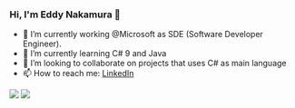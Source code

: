 ### Hi, I'm Eddy Nakamura 👋

- 🔭 I’m currently working @Microsoft as SDE (Software Developer Engineer).
- 🌱 I’m currently learning C# 9 and Java
- 👯 I’m looking to collaborate on projects that uses C# as main language
- 📫 How to reach me: [LinkedIn](https://www.linkedin.com/in/eddy-nakamura/)

<img src="https://github-readme-stats.vercel.app/api?username=eddynaka&show_icons=true" />
<img src="https://github-readme-stats.vercel.app/api/top-langs/?username=eddynaka&layout=compact" />
<!--
**eddynaka/eddynaka** is a ✨ _special_ ✨ repository because its `README.md` (this file) appears on your GitHub profile.

Here are some ideas to get you started:

- 🤔 I’m looking for help with ...
- 💬 Ask me about ...
- 📫 How to reach me: ...
- 😄 Pronouns: ...
- ⚡ Fun fact: ...
-->
